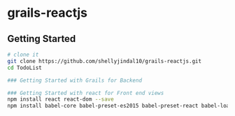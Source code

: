 # grails-reactjs

Getting Started
---------------
```bash
# clone it
git clone https://github.com/shellyjindal10/grails-reactjs.git
cd TodoList

### Getting Started with Grails for Backend

### Getting Started with react for Front end views
npm install react react-dom --save
npm install babel-core babel-preset-es2015 babel-preset-react babel-loader webpack --save-dev
```
